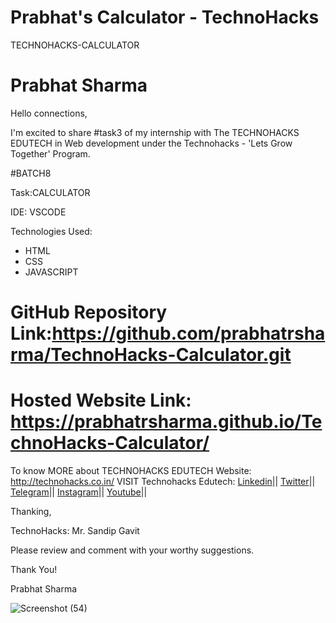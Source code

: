 # Prabhat's Calculator - TechnoHacks

TECHNOHACKS-CALCULATOR

# Prabhat Sharma

Hello connections,

I'm excited to share #task3 of my internship with The TECHNOHACKS EDUTECH in Web development under the Technohacks - 'Lets Grow Together' Program.

#BATCH8

Task:CALCULATOR

IDE: VSCODE

Technologies Used:
- HTML
- CSS
- JAVASCRIPT

# GitHub Repository Link:https://github.com/prabhatrsharma/TechnoHacks-Calculator.git 
# Hosted Website Link: https://prabhatrsharma.github.io/TechnoHacks-Calculator/

To know MORE about TECHNOHACKS EDUTECH Website: http://technohacks.co.in/
VISIT Technohacks Edutech: 
<a href="https://www.linkedin.com/company/technohacks-edutech/"> Linkedin</a>||
<a href="https://twitter.com/technohacksedu"> Twitter</a>||
<a href="https://telegram.me/TechnoHacksofficial"> Telegram</a>||
<a href="https://www.instagram.com/technohacks.co.in"> Instagram</a>||
<a href="https://www.youtube.com/channel/UCwuh25VS9J9ApJ7Yomw_Lqw"> Youtube</a>||<br>

Thanking,

TechnoHacks:
Mr. Sandip Gavit

Please review and comment with your worthy suggestions.

Thank You!

Prabhat Sharma

![Screenshot (54)](https://github.com/prabhatrsharma/TechnoHacks-Calculator/assets/118990267/96437e4e-204d-4861-a64c-e3ab248de281)
